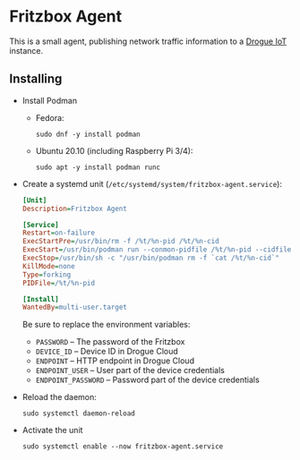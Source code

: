# Fritzbox Agent

This is a small agent, publishing network traffic information to a [Drogue IoT](https://drogue.io) instance.

## Installing

* Install Podman

  * Fedora:
    ~~~shell
    sudo dnf -y install podman
    ~~~

  * Ubuntu 20.10 (including Raspberry Pi 3/4):
    ~~~shell
    sudo apt -y install podman runc
    ~~~

* Create a systemd unit (`/etc/systemd/system/fritzbox-agent.service`):

  ~~~ini
  [Unit]
  Description=Fritzbox Agent
  
  [Service]
  Restart=on-failure
  ExecStartPre=/usr/bin/rm -f /%t/%n-pid /%t/%n-cid
  ExecStart=/usr/bin/podman run --conmon-pidfile /%t/%n-pid --cidfile /%t/%n-cid -e PASSWORD=fritzbox-password -e DEVICE_ID=device -e ENDPOINT_USER=device -e ENDPOINT_PASSWORD=device12 -e ENDPOINT=https://http-endpoint-drogue-iot.apps.your.cluster.tld -d ghcr.io/ctron/fritzbox-agent:latest
  ExecStop=/usr/bin/sh -c "/usr/bin/podman rm -f `cat /%t/%n-cid`"
  KillMode=none
  Type=forking
  PIDFile=/%t/%n-pid
  
  [Install]
  WantedBy=multi-user.target
  ~~~

  Be sure to replace the environment variables:

    * `PASSWORD` – The password of the Fritzbox
    * `DEVICE_ID` – Device ID in Drogue Cloud
    * `ENDPOINT` – HTTP endpoint in Drogue Cloud
    * `ENDPOINT_USER` – User part of the device credentials
    * `ENDPOINT_PASSWORD` – Password part of the device credentials

* Reload the daemon:

  ~~~shell
  sudo systemctl daemon-reload
  ~~~

* Activate the unit

  ~~~shell
  sudo systemctl enable --now fritzbox-agent.service
  ~~~
